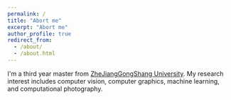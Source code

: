 ```yaml
---
permalink: /
title: "Abort me"
excerpt: "Abort me"
author_profile: true
redirect_from: 
  - /about/
  - /about.html
---
```


I'm a third year master from [ZheJiangGongShang University](https://www.zjgsu.edu.cn/). My research interest includes computer vision, computer graphics, machine learning, and computational photography.



